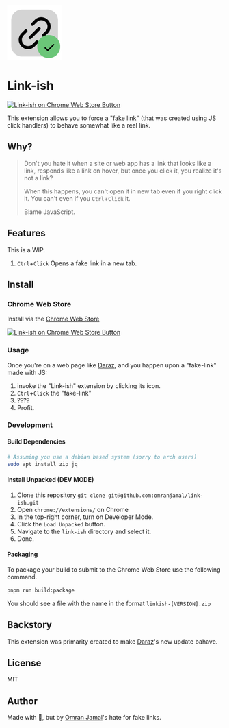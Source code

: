 ![Linkish Icon](assets/enabled.png)

# Link-ish

[![Link-ish on Chrome Web Store Button](https://storage.googleapis.com/web-dev-uploads/image/WlD8wC6g8khYWPJUsQceQkhXSlv1/UV4C4ybeBTsZt43U4xis.png)](https://chromewebstore.google.com/detail/link-ish/aomealgaegaafnegknodnlpmihpjdkek)

This extension allows you to force a "fake link" (that was created using JS click handlers) to behave somewhat like a real link.

## Why?

> Don't you hate it when a site or web app has a link that looks like a link, responds like a link on hover, but once you click it, you realize it's not a link? 
> 
> When this happens, you can't open it in new tab even
> if you right click it. You can't even if you
> `Ctrl`+`Click` it.
>
> Blame JavaScript.

## Features

This is a WIP.

1. `Ctrl`+`Click` Opens a fake link in a new tab.

## Install

### Chrome Web Store

Install via the [Chrome Web Store](https://chromewebstore.google.com/detail/link-ish/aomealgaegaafnegknodnlpmihpjdkek)

[![Link-ish on Chrome Web Store Button](https://storage.googleapis.com/web-dev-uploads/image/WlD8wC6g8khYWPJUsQceQkhXSlv1/iNEddTyWiMfLSwFD6qGq.png)](https://chromewebstore.google.com/detail/link-ish/aomealgaegaafnegknodnlpmihpjdkek)

### Usage

Once you're on a web page like [Daraz](https://www.daraz.com.bd/), and you happen upon a "fake-link" made with JS:

1. invoke the "Link-ish" extension by clicking its icon.
2. `Ctrl`+`Click` the "fake-link"
3. ????
4. Profit.

### Development

#### Build Dependencies

```bash
# Assuming you use a debian based system (sorry to arch users)
sudo apt install zip jq
```

#### Install Unpacked (DEV MODE)

1. Clone this repository `git clone git@github.com:omranjamal/link-ish.git`
2. Open `chrome://extensions/` on Chrome
3. In the top-right corner, turn on Developer Mode.
4. Click the `Load Unpacked` button.
5. Navigate to the `link-ish` directory and select it.
6. Done.

#### Packaging

To package your build to submit to the Chrome Web Store use the following command.

```bash
pnpm run build:package
```

You should see a file with the name in the format `linkish-[VERSION].zip`

## Backstory

This extension was primarity created to make [Daraz](https://www.daraz.com.bd/)'s new update bahave.

## License

MIT

## Author

Made with 🩷, but by [Omran Jamal](https://omranjamal.me)'s hate for fake links.
